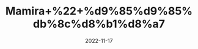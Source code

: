 ---
title: 'Mamira+%22+%d9%85%d9%85%db%8c%d8%b1%d8%a7'
date: '2022-11-17' 
metatag: '' 
inventory: '0' 
draft: false 
# meta description 
shortDescripton: 'Dry+Roots+Mamira+%22+Mamira+roots+are+used+for+therapeutic+benefits+in+ayurveda+and+Unani+Medicine.'
description: 'Herbs+%d8%ac%da%91%db%8c+%d8%a8%d9%88%d9%b9%db%8c'
longdescription: ''
tags: ''
brand: ''
subCategory: ''
sellCount: '0'
featured: True
# product Price
price: '150.0'
# Product Short Description
shortDescription: 'Dry+Roots+Mamira+%22+Mamira+roots+are+used+for+therapeutic+benefits+in+ayurveda+and+Unani+Medicine.'
productID: 'FD9EF720-1D25-ED11-9968-005056B3A416'
type: 'products'
category: 'Herbs+%d8%ac%da%91%db%8c+%d8%a8%d9%88%d9%b9%db%8c' 
thumnailproduct: 'https://eraconnect.blob.core.windows.net/product-images/aminsaddiquidawakhana/FD9EF720-1D25-ED11-9968-005056B3A416.webp' 
images:
  - image: 'https://eraconnect.blob.core.windows.net/product-images/aminsaddiquidawakhana/FD9EF720-1D25-ED11-9968-005056B3A416.webp'  
Variants:
---
